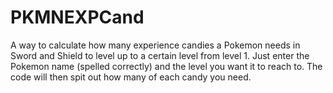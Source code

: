 # PKMNEXPCand
A way to calculate how many experience candies a Pokemon needs in Sword and Shield to level up to a certain level from level 1.
Just enter the Pokemon name (spelled correctly) and the level you want it to reach to. The code will then spit out how many of each candy you need.
